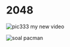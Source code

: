 # 2048
![pic333](https://user-images.githubusercontent.com/100312857/167805516-3cd3f353-8119-46cb-8c61-709b3eacb150.jpg)
my new video

![soal pacman](https://user-images.githubusercontent.com/100312857/168012237-cae16aaa-3c38-40c9-a55d-3877abec1ffc.jpg)

